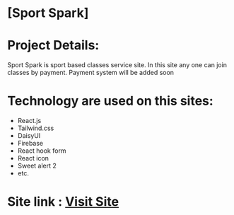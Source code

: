 # [Sport Spark]
# Project Details:
Sport Spark is sport based classes service site.
In this site any one can join classes by payment.
Payment system will be added soon
# Technology are used on this sites:
- React.js
- Tailwind.css
- DaisyUI
- Firebase
- React hook form
- React icon
- Sweet alert 2
- etc.

# Site link : <a href="https://assignment-twelve-c0a24.web.app/" target="_blank">Visit Site</a>
